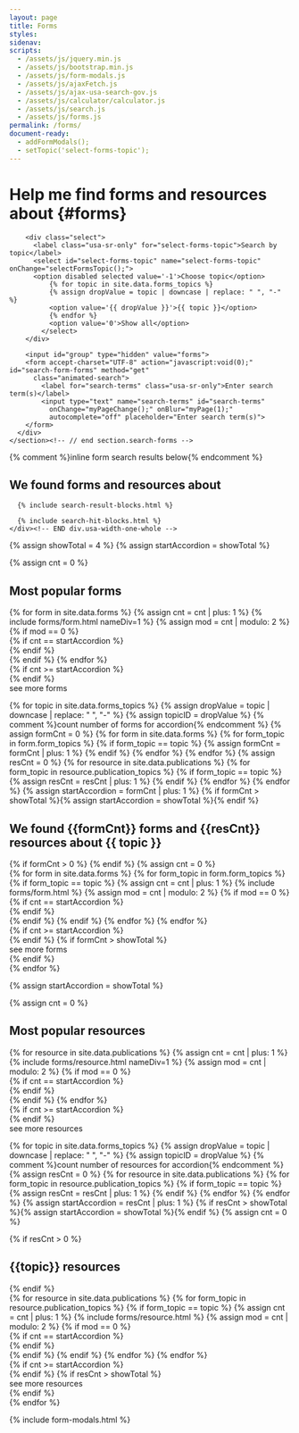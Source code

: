 ```yaml
---
layout: page
title: Forms
styles:
sidenav:
scripts:
  - /assets/js/jquery.min.js
  - /assets/js/bootstrap.min.js
  - /assets/js/form-modals.js
  - /assets/js/ajaxFetch.js
  - /assets/js/ajax-usa-search-gov.js
  - /assets/js/calculator/calculator.js
  - /assets/js/search.js
  - /assets/js/forms.js
permalink: /forms/
document-ready:
  - addFormModals();
  - setTopic('select-forms-topic');
---
```


# Help me find forms and resources about {#forms}

<!-- SEARCH FORMS -->

<div class="usa-grid-full">
  <div class="usa-width-one-whole">
    <section class="search-forms">
      <div role="search" class="search-container">
        <!-- Topic drop-down list -->

        <div class="select">
          <label class="usa-sr-only" for="select-forms-topic">Search by topic</label>
          <select id="select-forms-topic" name="select-forms-topic" onChange="selectFormsTopic();">
          <option disabled selected value='-1'>Choose topic</option>
              {% for topic in site.data.forms_topics %}
              {% assign dropValue = topic | downcase | replace: " ", "-" %}
              <option value='{{ dropValue }}'>{{ topic }}</option>
              {% endfor %}
              <option value='0'>Show all</option>
            </select>
        </div>

        <input id="group" type="hidden" value="forms">
        <form accept-charset="UTF-8" action="javascript:void(0);" id="search-form-forms" method="get"
          class="animated-search">
            <label for="search-terms" class="usa-sr-only">Enter search term(s)</label>
            <input type="text" name="search-terms" id="search-terms"
              onChange="myPageChange();" onBlur="myPage(1);"
              autocomplete="off" placeholder="Enter search term(s)">
        </form>
      </div>
    </section><!-- // end section.search-forms -->
  </div><!-- END div.usa-width-one-whole -->
</div><!-- END div.usa-grid-full -->
<section id="form-search-results" class="form-search-results ">
  {% comment %}inline form search results below{% endcomment %}
  <h2 id="results-count-block" class="results hide">We found
    <strong><span id="results-count"></span></strong>
    <span id="formsResourcesSpan">forms and resources</span>
      about <strong><span id="results-terms"></span></strong>
  </h2>
  <div class="usa-grid-full results">
    <div class="usa-width-one-whole">

      {% include search-result-blocks.html %}

      {% include search-hit-blocks.html %}
    </div><!-- END div.usa-width-one-whole -->
  </div><!-- END div.usa-grid-full -->
</section>

{% assign showTotal = 4 %}
{% assign startAccordion = showTotal %}

<section id="popular-forms" markdown="1">
  {% assign cnt = 0 %}
  <div id="select-forms-0" class="select-forms-div" markdown="1">
  <h2 class="most-popular" id="most-popular-forms">Most popular forms</h2>
  <!-- # All Forms  -->
  <div class="usa-grid-full">
  {% for form in site.data.forms %}
    {% assign cnt = cnt | plus: 1 %}
    {% include forms/form.html nameDiv=1 %}
    {% assign mod = cnt | modulo: 2 %}
  {% if mod == 0 %}
  </div>
  {% if cnt == startAccordion %}
  <div id="more-forms-content-0" class="hide">
  {% endif %}
  <div class="usa-grid-full">  
  {% endif %}
  {% endfor %}
  </div>
  {% if cnt >= startAccordion %}
  </div>
  {% endif %}
  <div id="more-forms-0" class="see-more" onClick="showMoreForms('forms', '0');">
    <span>see more forms</span>
  </div>
  </div>

  {% for topic in site.data.forms_topics %}
  {% assign dropValue = topic | downcase | replace: " ", "-" %}
  {% assign topicID = dropValue %}
  {% comment %}count number of forms for accordion{% endcomment %}
  {% assign formCnt = 0 %}
  {% for form in site.data.forms %}
  {% for form_topic in form.form_topics %}
  {% if form_topic == topic %}
    {% assign formCnt = formCnt | plus: 1 %}
  {% endif %}
  {% endfor %}
  {% endfor %}
  {% assign resCnt = 0 %}
  {% for resource in site.data.publications %}
  {% for form_topic in resource.publication_topics %}
  {% if form_topic == topic %}
    {% assign resCnt = resCnt | plus: 1 %}
  {% endif %}
  {% endfor %}
  {% endfor %}
  {% assign startAccordion = formCnt | plus: 1 %}
  {% if formCnt > showTotal %}{% assign startAccordion = showTotal %}{% endif %}

  <div id="select-forms-{{ topicID }}"  class="select-forms-div hide" markdown="1">
  <h2 class="results">
    We found <strong>{{formCnt}}</strong> forms
    and <strong>{{resCnt}}</strong> resources about <strong>{{ topic }}</strong>
  </h2>
  {% if formCnt > 0 %}
  <!-- # {{ topic }} Forms  -->
  {% endif %}
  {% assign cnt = 0 %}
  <div class="usa-grid-full">
  {% for form in site.data.forms %}
  {% for form_topic in form.form_topics %}
  {% if form_topic == topic %}
    {% assign cnt = cnt | plus: 1 %}
    {% include forms/form.html %}
    {% assign mod = cnt | modulo: 2 %}
  {% if mod == 0 %}
  </div>
  {% if cnt == startAccordion %}
  <div id="more-forms-content-{{ topicID }}" class="hide">
  {% endif %}
  <div class="usa-grid-full">  
  {% endif %}
  {% endif %}
  {% endfor %}
  {% endfor %}
  </div>
  {% if cnt >= startAccordion %}
  </div>
  {% endif %}
  {% if formCnt > showTotal %}
  <div id="more-forms-{{ topicID }}" class="see-more" onClick="showMoreForms('forms', '{{ topicID }}');">
    <span>see more forms</span>
  </div>
  {% endif %}
  </div>
  {% endfor %}
</section>

{% assign startAccordion = showTotal %}

<section id="popular-resources" markdown="1">
  {% assign cnt = 0 %}
  <div id="select-resources-0" class="select-resources-div" markdown="1">
  <h2 class="most-popular" id="most-popular-resources">Most popular resources</h2>
  <!-- # All Resources -->
  <div class="usa-grid-full">
  {% for resource in site.data.publications %}
    {% assign cnt = cnt | plus: 1 %}
    {% include forms/resource.html nameDiv=1 %}
    {% assign mod = cnt | modulo: 2 %}
  {% if mod == 0 %}
  </div>
  {% if cnt == startAccordion %}
  <br>
  <div id="more-resources-content-0" class="hide">
  {% endif %}
  <div class="usa-grid-full">  
  {% endif %}
  {% endfor %}
  </div>
  {% if cnt >= startAccordion %}
  </div>
  {% endif %}
  <div id="more-resources-0" class="see-more" onClick="showMoreForms('resources', '0');">
    <span>see more resources</span>
  </div>
  </div>

  {% for topic in site.data.forms_topics %}
  {% assign dropValue = topic | downcase | replace: " ", "-" %}
  {% assign topicID = dropValue %}
  {% comment %}count number of resources for accordion{% endcomment %}
  {% assign resCnt = 0 %}
  {% for resource in site.data.publications %}
  {% for form_topic in resource.publication_topics %}
  {% if form_topic == topic %}
    {% assign resCnt = resCnt | plus: 1 %}
  {% endif %}
  {% endfor %}
  {% endfor %}
  {% assign startAccordion = resCnt | plus: 1 %}
  {% if resCnt > showTotal %}{% assign startAccordion = showTotal %}{% endif %}
  {% assign cnt = 0 %}

  <div id="select-resources-{{ topicID }}"  class="select-resources-div hide" markdown="1">
  {% if resCnt > 0 %}
  <h2 class="most-popular" id="{{topic}}-resources">{{topic}} resources</h2>
  <!-- # {{ topic }} Resources  -->
  {% endif %}
  <div class="usa-grid-full">
  {% for resource in site.data.publications %}
  {% for form_topic in resource.publication_topics %}
  {% if form_topic == topic %}
    {% assign cnt = cnt | plus: 1 %}
    {% include forms/resource.html %}
    {% assign mod = cnt | modulo: 2 %}
  {% if mod == 0 %}
  </div>
  {% if cnt == startAccordion %}
  <br>
  <div id="more-resources-content-{{ topicID }}" class="select-resources-div hide">
  {% endif %}
  <div class="usa-grid-full">  
  {% endif %}
  {% endif %}
  {% endfor %}
  {% endfor %}
  </div>
  {% if cnt >= startAccordion %}
  </div>
  {% endif %}
  {% if resCnt > showTotal %}
  <div id="more-resources-{{ topicID }}" class="see-more" onClick="showMoreForms('resources', '{{ topicID }}');">
    <span>see more resources</span>
  </div>
  {% endif %}
  </div>
  {% endfor %}
</section>

{% include form-modals.html %}
